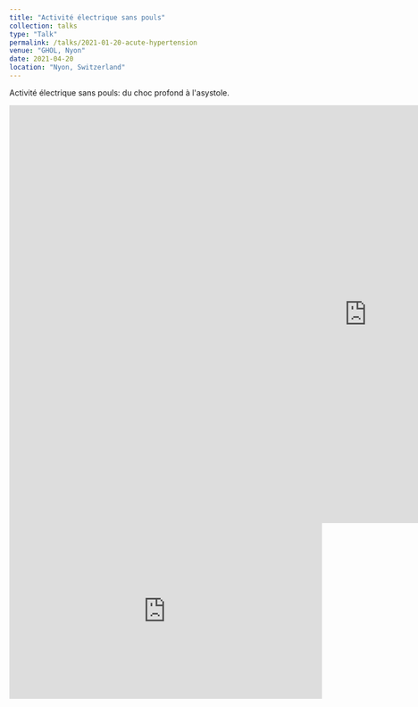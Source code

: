 ```yaml
---
title: "Activité électrique sans pouls"
collection: talks
type: "Talk"
permalink: /talks/2021-01-20-acute-hypertension
venue: "GHOL, Nyon"
date: 2021-04-20
location: "Nyon, Switzerland"
---
```


Activité électrique sans pouls: du choc profond à l'asystole. 

<iframe src="https://docs.google.com/presentation/d/e/2PACX-1vRWB56hSMn-lnMKphK17hEA6ox2ckffdUo19b_TmeT7Zckk3WwA3pATdcosPB_gKLBJE2kaTo_uWjPy/embed?start=false&loop=false&delayms=3000" frameborder="0" width="1280" height="749" allowfullscreen="true" mozallowfullscreen="true" webkitallowfullscreen="true"></iframe>

<iframe width="560" height="315" src="https://www.youtube.com/embed/rV5TxfX3s7Y" title="YouTube video player" frameborder="0" allow="accelerometer; autoplay; clipboard-write; encrypted-media; gyroscope; picture-in-picture" allowfullscreen></iframe>


